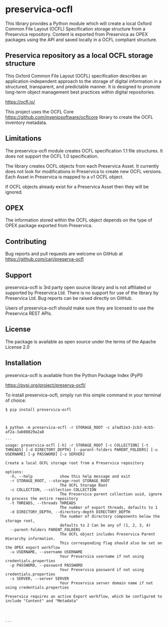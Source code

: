 # preservica-ocfl

This library provides a Python module which will create a local Oxford Common File Layout (OCFL) Specification storage 
structure from a Preservica repository. 
Content is exported from Preservica as OPEX packages using the API and saved locally in a OCFL compliant structure.

## Preservica repository as a local OCFL storage structure

This Oxford Common File Layout (OCFL) specification describes an application-independent approach to the 
storage of digital information in a structured, transparent, and predictable manner. 
It is designed to promote long-term object management best practices within digital repositories.

https://ocfl.io/

This project uses the OCFL Core https://github.com/inveniosoftware/ocflcore library to create the OCFL inventory 
metadata.

## Limitations

The preservica-ocfl module creates OCFL specification 1.1 file structures. It does not support the OCFL 1.0 specification.

The library creates OCFL objects from each Preservica Asset. It currently does not look for modifications in Preservica
to create new OCFL versions. Each Asset in Preservica is mapped to a v1 OCFL object. 

If OCFL objects already exist for a Preservica Asset then they will be ignored. 

## OPEX

The information stored within the OCFL object depends on the type of OPEX package exported from Preservica.


## Contributing

Bug reports and pull requests are welcome on GitHub at https://github.com/carj/preserva-ocfl

## Support 

preservica-ocfl is 3rd party open source library and is not affiliated or supported by Preservica Ltd.
There is no support for use of the library by Preservica Ltd.
Bug reports can be raised directly on GitHub.

Users of preservica-ocfl should make sure they are licensed to use the Preservica REST APIs. 

## License

The package is available as open source under the terms of the Apache License 2.0

## Installation

preservica-ocfl is available from the Python Package Index (PyPI)

https://pypi.org/project/preserva-ocfl/

To install preservica-ocfl, simply run this simple command in your terminal of choice:

    $ pip install preservica-ocfl



    $ python -m preservica-ocfl -r STORAGE_ROOT -c a7ad52e3-2cb3-4cb5-af2a-3ab08829a2a8
    
    ```
    usage: preservica-ocfl [-h] -r STORAGE_ROOT [-c COLLECTION] [-t THREADS] [-d DIRECTORY_DEPTH] [--parent-folders PARENT_FOLDERS] [-u USERNAME] [-p PASSWORD] [-s SERVER]

    Create a local OCFL storage root from a Preservica repository
    
    options:
      -h, --help            show this help message and exit
      -r STORAGE_ROOT, --storage-root STORAGE_ROOT
                            The OCFL Storage Root
      -c COLLECTION, --collection COLLECTION
                            The Preservica parent collection uuid, ignore to process the entire repository
      -t THREADS, --threads THREADS
                            The number of export threads, defaults to 1
      -d DIRECTORY_DEPTH, --directory-depth DIRECTORY_DEPTH
                            The number of directory components below the storage root, 
                            defaults to 2 Can be any of (1, 2, 3, 4)
      --parent-folders PARENT_FOLDERS
                            The OCFL object includes Preservica Parent Hierarchy information. 
                            This corresponding flag should also be set on the OPEX export workflow
      -u USERNAME, --username USERNAME
                            Your Preservica username if not using credentials.properties
      -p PASSWORD, --password PASSWORD
                            Your Preservica password if not using credentials.properties
      -s SERVER, --server SERVER
                            Your Preservica server domain name if not using credentials.properties
    
    Preservica requires an active Export workflow, which be configured to include "Content" and "Metadata"

    
    
    
    ```
